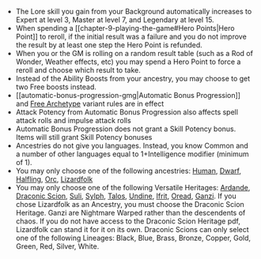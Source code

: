 - The Lore skill you gain from your Background automatically increases to Expert at level 3, Master at level 7, and Legendary at level 15.
- When spending a [[chapter-9-playing-the-game#Hero Points|Hero Point]] to reroll, if the initial result was a failure and you do not improve the result by at least one step the Hero Point is refunded.
- When you or the GM is rolling on a random result table (such as a Rod of Wonder, Weather effects, etc) you may spend a Hero Point to force a reroll and choose which result to take.
- Instead of the Ability Boosts from your ancestry, you may choose to get two Free boosts instead.
- [[automatic-bonus-progression-gmg|Automatic Bonus Progression]] and [Free Archetype](https://2e.aonprd.com/Rules.aspx?ID=1333) variant rules are in effect
- Attack Potency from Automatic Bonus Progression also affects spell attack rolls and impulse attack rolls
- Automatic Bonus Progression does not grant a Skill Potency bonus. Items will still grant Skill Potency bonuses
- Ancestries do not give you languages. Instead, you know Common and a number of other languages equal to 1+Intelligence modifier (minimum of 1).
- You may only choose one of the following ancestries: [Human](https://2e.aonprd.com/Ancestries.aspx?ID=6), [Dwarf](https://2e.aonprd.com/Ancestries.aspx?ID=1), [Halfling](https://2e.aonprd.com/Ancestries.aspx?ID=5), [Orc](https://2e.aonprd.com/Ancestries.aspx?ID=19), [Lizardfolk](https://2e.aonprd.com/Ancestries.aspx?ID=15)
- You may only choose one of the following Versatile Heritages: [Ardande](https://2e.aonprd.com/Ancestries.aspx?ID=57), [Draconic Scion](https://battlezoo.com/products/battlezoo-ancestries-dragons-pdf), [Suli](https://2e.aonprd.com/Ancestries.aspx?ID=35), [Sylph](https://2e.aonprd.com/Ancestries.aspx?ID=36), [Talos](https://2e.aonprd.com/Ancestries.aspx?ID=58), [Undine](https://2e.aonprd.com/Ancestries.aspx?ID=37), [Ifrit](https://2e.aonprd.com/Ancestries.aspx?ID=33), [Oread](https://2e.aonprd.com/Ancestries.aspx?ID=34), [Ganzi](https://2e.aonprd.com/Ancestries.aspx?ID=32). If you chose Lizardfolk as an Ancestry, you must choose the Draconic Scion Heritage. Ganzi are Nightmare Warped rather than the descendents of chaos. If you do not have access to the Draconic Scion Heritage pdf, Lizardfolk can stand it for it on its own. Draconic Scions can only select one of the following Lineages: Black, Blue, Brass, Bronze, Copper, Gold, Green, Red, Silver, White.